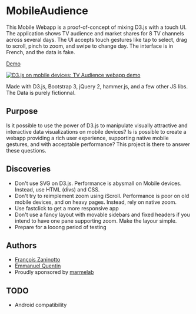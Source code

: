 MobileAudience
==============

This Mobile Webapp is a proof-of-concept of mixing D3.js with a touch UI. The application shows TV audience and market shares for 8 TV channels across several days. The UI accepts touch gestures like tap to select, drag to scroll, pinch to zoom, and swipe to change day. The interface is in French, and the data is fake.

[Demo](http://marmelab.github.io/MobileAudience/)

<a href="http://vimeo.com/67210593"><img alt="D3.js on mobile devices: TV Audience webapp demo" title="D3.js on mobile devices: TV Audience webapp demo" src="http://marmelab.com/img/MobileAudience.png"></a>

Made with D3.js, Bootstrap 3, jQuery 2, hammer.js, and a few other JS libs. The Data is purely fictionnal.

Purpose
-------

Is it possible to use the power of D3.js to manipulate visually attractive and interactive data visualizations on mobile devices? Is is possible to create a webapp providing a rich user experience, supporting native mobile gestures, and with acceptable performance? This project is there to answer these questions.

Discoveries
-----------

* Don't use SVG on D3.js. Performance is abysmall on Mobile devices. Instead, use HTML (divs) and CSS.
* Don't try to reimplement zoom using iScroll. Performance is poor on old mobile devices, and on heavy pages. Instead, rely on native zoom.
* Use fastclick to get a more responsive app
* Don't use a fancy layout with movable sidebars and fixed headers if you intend to have one pane supporting zoom. Make the layour simple.
* Prepare for a looong period of testing

Authors
-------

* [François Zaninotto](https://github.com/fzaninotto)
* [Emmanuel Quentin](https://github.com/manuquentin) 
* Proudly sponsored by [marmelab](marmelab.com)

TODO
----

* Android compatibility